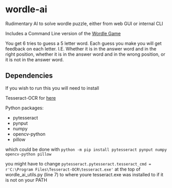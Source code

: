 # wordle-ai
Rudimentary AI to solve wordle puzzle, either from web GUI or internal CLI

Includes a Command Line version of the [Wordle Game](https://www.powerlanguage.co.uk/wordle/)

You get 6 tries to guess a 5 letter word. Each guess you make you will get feedback on each letter. 
I.E. Whether it is in the answer word and in the right position, whether it is in the answer word and in the wrong position, or it is not in the answer word.

## Dependencies
If you wish to run this you will need to install

Tesseract-OCR for [here](https://github.com/tesseract-ocr/tesseract)

Python packages:
 - pytesseract
 - pynput
 - numpy
 - opencv-python
 - pillow

which could be done with `python -m pip install pytesseract pynput numpy opencv-python pillow`

you might have to change `pytesseract.pytesseract.tesseract_cmd = r'C:\Program Files\Tesseract-OCR\tesseract.exe'` at the top of wordle_ai_utils.py (line 7) to where youre tesseract.exe was installed to if it is not on your PATH
